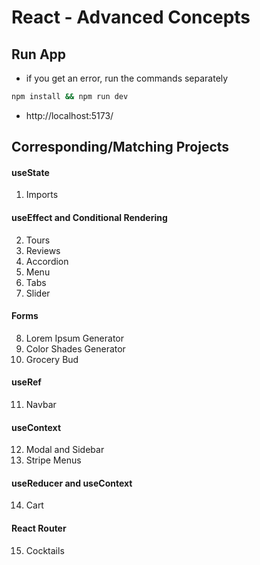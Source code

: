 <!-- leetcode, react, data analytic, postre, vue, dev stuff, apply, res update, start -->
<!-- leetcode, react, data analytic, postre, vue, dev stuff, apply, res update, start -->
<!-- leetcode, react, data analytic, postre, vue, dev stuff, apply, res update, start -->
<!-- leetcode, react, data analytic, postre, vue, dev stuff, apply, res update, start, routine -->
<!--    RESTART, LEET, CONCEPT, UPDATE, NEETCOD   -->

# React - Advanced Concepts

## Run App

- if you get an error, run the commands separately

```sh
npm install && npm run dev
```

- http://localhost:5173/

## Corresponding/Matching Projects

#### useState

1. Imports

#### useEffect and Conditional Rendering

2. Tours
3. Reviews
4. Accordion
5. Menu
6. Tabs
7. Slider

#### Forms

8. Lorem Ipsum Generator
9. Color Shades Generator
10. Grocery Bud

#### useRef

11. Navbar

#### useContext

12. Modal and Sidebar
13. Stripe Menus

#### useReducer and useContext

14. Cart

#### React Router

15. Cocktails
